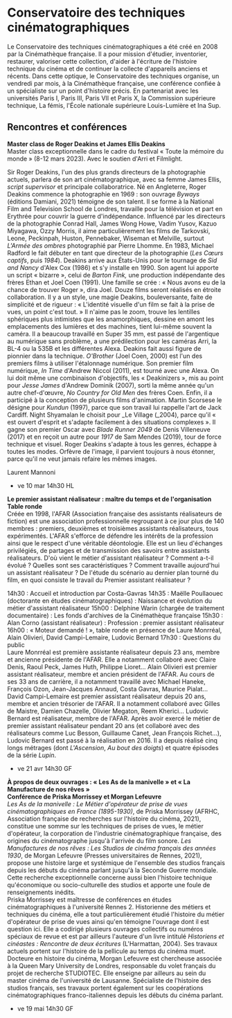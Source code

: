 # Conservatoire des techniques cinématographiques

Le Conservatoire des techniques cinématographiques a été créé en 2008 par la Cinémathèque française. Il a pour mission d'étudier, inventorier, restaurer, valoriser cette collection, d'aider à l'écriture de l'histoire technique du cinéma et de continuer la collecte d'appareils anciens et récents. Dans cette optique, le Conservatoire des techniques organise, un vendredi par mois, à la Cinémathèque française, une conférence confiée à un spécialiste sur un point d'histoire précis. En partenariat avec les universités Paris I, Paris III, Paris VII et Paris X, la Commission supérieure technique, La fémis, l'École nationale supérieure Louis-Lumière et Ina Sup.

## Rencontres et conférences

**Master class de Roger Deakins et James Ellis Deakins**  
Master class exceptionnelle dans le cadre du festival « Toute la mémoire du monde » (8-12 mars 2023). Avec le soutien d'Arri et Filmlight.

Sir Roger Deakins, l'un des plus grands directeurs de la photographie actuels, parlera de son art cinématographique, avec sa femme James Ellis, _script supervisor_ et principale collaboratrice. Né en Angleterre, Roger Deakins commence la photographie en 1969 : son ouvrage _Byways_ (éditions Damiani, 2021) témoigne de son talent. Il se forme à la National Film and Television School de Londres, travaille pour la télévision et part en Erythrée pour couvrir la guerre d'indépendance. Influencé par les directeurs de la photographie Conrad Hall, James Wong Howe, Vadim Yusov, Kazuo Miyagawa, Ozzy Morris, il aime particulièrement les films de Tarkovski, Leone, Peckinpah, Huston, Pennebaker, Wiseman et Melville, surtout _L'Armée des ombres_ photographié par Pierre Lhomme. En 1983, Michael Radford le fait débuter en tant que directeur de la photographie (_Les Cœurs captifs_, puis _1984_). Deakins arrive aux États-Unis pour le tournage de _Sid and Nancy_ d'Alex Cox (1986) et s'y installe en 1990. Son agent lui apporte un script « bizarre », celui de _Barton Fink,_ une production indépendante des frères Ethan et Joel Coen (1991). Une famille se crée : « Nous avons eu de la chance de trouver Roger », dira Joel. Douze films seront réalisés en étroite collaboration. Il y a un style, une magie Deakins, bouleversante, faite de simplicité et de rigueur : « L'identité visuelle d'un film se fait à la prise de vues, un point c'est tout. » Il n'aime pas le zoom, trouve les lentilles sphériques plus intimistes que les anamorphiques, dessine en amont les emplacements des lumières et des machines, tient lui-même souvent la caméra. Il a beaucoup travaillé en Super 35 mm, est passé de l'argentique au numérique sans problème, a une prédilection pour les caméras Arri, la BL-4 ou la 535B et les différentes Alexa. Deakins fait aussi figure de pionnier dans la technique. _O'Brother_ (Joel Coen, 2000) est l'un des premiers films à utiliser l'étalonnage numérique. Son premier film numérique, _In Time_ d'Andrew Niccol (2011), est tourné avec une Alexa. On lui doit même une combinaison d'objectifs, les « Deakinizers », mis au point pour _Jesse James_ d'Andrew Dominik (2007), sorti la même année qu'un autre chef-d'œuvre, _No Country for Old Men_ des frères Coen. Enfin, il a participé à la conception de plusieurs films d'animation. Martin Scorsese le désigne pour _Kundun_ (1997), parce que son travail lui rappelle l'art de Jack Cardiff. Night Shyamalan le choisit pour _Le Village (_2004), parce qu'il « est ouvert d'esprit et s'adapte facilement à des situations complexes ». Il gagne son premier Oscar avec _Blade Runner 2049_ de Denis Villeneuve (2017) et en reçoit un autre pour _1917_ de Sam Mendes (2019), tour de force technique et visuel. Roger Deakins s'adapte à tous les genres, échappe à toutes les modes. Orfèvre de l'image, il parvient toujours à nous étonner, parce qu'il ne veut jamais refaire les mêmes images.

Laurent Mannoni

- ve 10 mar 14h30 HL

**Le premier assistant réalisateur : maître du temps et de l'organisation**  
**Table ronde**  
Créée en 1998, l'AFAR (Association française des assistants réalisateurs de fiction) est une association professionnelle regroupant à ce jour plus de 140 membres : premiers, deuxièmes et troisièmes assistants réalisateurs, tous expérimentés. L'AFAR s'efforce de défendre les intérêts de la profession ainsi que le respect d'une véritable déontologie. Elle est un lieu d'échanges privilégiés, de partages et de transmission des savoirs entre assistants réalisateurs. D'où vient le métier d'assistant réalisateur ? Comment a-t-il évolué ? Quelles sont ses caractéristiques ? Comment travaille aujourd'hui un assistant réalisateur ? De l'étude du scénario au dernier plan tourné du film, en quoi consiste le travail du Premier assistant réalisateur ?

14h30 : Accueil et introduction par Costa-Gavras
14h35 : Maëlle Poullaouec (doctorante en études cinématographiques) : Naissance et évolution du métier d'assistant réalisateur
15h00 : Delphine Warin (chargée de traitement documentaire) : Les fonds d'archives de la Cinémathèque française
15h30 : Alan Corno (assistant réalisateur) : Profession : premier assistant réalisateur
16h00 : « Moteur demandé ! », table ronde en présence de Laure Monrréal, Alain Olivieri, David Campi-Lemaire, Ludovic Bernard
17h30 : Questions du public  
Laure Monrréal est première assistante réalisateur depuis 23 ans, membre et ancienne présidente de l'AFAR. Elle a notamment collaboré avec Claire Denis, Raoul Peck, James Huth, Philippe Lioret...
Alain Olivieri est premier assistant réalisateur, membre et ancien président de l'AFAR. Au cours de ses 33 ans de carrière, il a notamment travaillé avec Michael Haneke, François Ozon, Jean-Jacques Annaud, Costa Gavras, Maurice Pialat...
David Campi-Lemaire est premier assistant réalisateur depuis 20 ans, membre et ancien trésorier de l'AFAR. Il a notamment collaboré avec Gilles de Maistre, Damien Chazelle, Olivier Megaton, Reem Kherici...
Ludovic Bernard est réalisateur, membre de l'AFAR. Après avoir exercé le métier de premier assistant réalisateur pendant 20 ans (et collaboré avec des réalisateurs comme Luc Besson, Guillaume Canet, Jean François Richet...), Ludovic Bernard est passé à la réalisation en 2016. Il a depuis réalisé cinq longs métrages (dont _L'Ascension_, _Au bout des doigts_) et quatre épisodes de la série _Lupin_.

- ve 21 avr 14h30 GF

**À propos de deux ouvrages : « Les As de la manivelle » et « La Manufacture de nos rêves »**  
**Conférence de Priska Morrissey et Morgan Lefeuvre**  
_Les As de la manivelle : Le Métier d'opérateur de prise de vues cinématographiques en France (1895-1930)_, de Priska Morrissey (AFRHC, Association française de recherches sur l'histoire du cinéma, 2021), constitue une somme sur les techniques de prises de vues, le métier d'opérateur, la corporation de l'industrie cinématographique française, des origines du cinématographe jusqu'à l'arrivée du film sonore. _Les Manufactures de nos rêves : Les Studios de cinéma français des années 1930_, de Morgan Lefeuvre (Presses universitaires de Rennes, 2021), propose une histoire large et systémique de l'ensemble des studios français depuis les débuts du cinéma parlant jusqu'à la Seconde Guerre mondiale. Cette recherche exceptionnelle concerne aussi bien l'histoire technique qu'économique ou socio-culturelle des studios et apporte une foule de renseignements inédits.  
Priska Morrissey est maîtresse de conférences en études cinématographiques à l'université Rennes 2. Historienne des métiers et techniques du cinéma, elle a tout particulièrement étudié l'histoire du métier d'opérateur de prise de vues ainsi qu'en témoigne l'ouvrage dont il est question ici. Elle a codirigé plusieurs ouvrages collectifs ou numéros spéciaux de revue et est par ailleurs l'auteure d'un livre intitulé _Historiens et cinéastes : Rencontre de deux écritures_ (L'Harmattan, 2004). Ses travaux actuels portent sur l'histoire de la pellicule au temps du cinéma muet.  
Docteure en histoire du cinéma, Morgan Lefeuvre est chercheuse associée à la Queen Mary University de Londres, responsable du volet français du projet de recherche STUDIOTEC. Elle enseigne par ailleurs au sein du master cinéma de l'université de Lausanne. Spécialiste de l'histoire des studios français, ses travaux portent également sur les coopérations cinématographiques franco-italiennes depuis les débuts du cinéma parlant.

- ve 19 mai 14h30 GF

